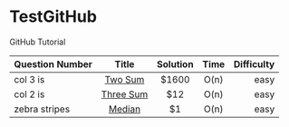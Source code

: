 # TestGitHub
GitHub Tutorial

| Question Number | Title         | Solution  | Time | Difficulty |
| --------------  |:-------------:| :--------:|:----:| ----------:|
| col 3 is        | [Two Sum](https://github.com/txgeng/TestGitHub/blob/master/python/helloworld.py) | $1600 | O(n) | easy |
| col 2 is        | [Three Sum](https://github.com/txgeng/TestGitHub/blob/master/python/helloworld.py)|    $12 | O(n) | easy |
| zebra stripes   | [Median](https://github.com/txgeng/TestGitHub/blob/master/python/helloworld.py)   |    $1 | O(n) | easy |

